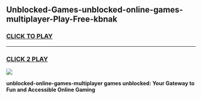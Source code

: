 
## Unblocked-Games-unblocked-online-games-multiplayer-Play-Free-kbnak
<h3>
<a href="https://premium76.site?title=unblocked-online-games-multiplayer&ref=10A">CLICK TO PLAY</a></h3>
<hr>

<h3>
<a href="https://premium76.site?title=unblocked-online-games-multiplayer&ref=10A">CLICK 2 PLAY</a>
  
</h3>

<a href="https://premium76.site?title=unblocked-online-games-multiplayer&ref=10A"><img src="https://clearcache.store/games.png"></a>


**unblocked-online-games-multiplayer games unblocked: Your Gateway to Fun and Accessible Online Gaming**

